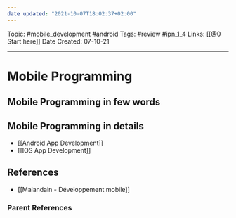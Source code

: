 ```yaml
---
date updated: "2021-10-07T18:02:37+02:00"
---
```


Topic: #mobile_development #android
Tags: #review #ipn_1_4
Links: [[@0 Start here]]
Date Created: 07-10-21

---

# Mobile Programming

## Mobile Programming in few words

## Mobile Programming in details

- [[Android App Development]]
- [[IOS App Development]]

## References

- [[Malandain - Développement mobile]]

### Parent References
